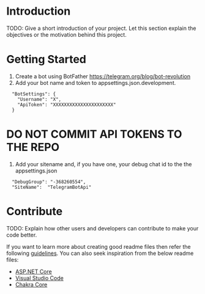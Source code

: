 # Introduction 
TODO: Give a short introduction of your project. Let this section explain the objectives or the motivation behind this project. 

# Getting Started

1. Create a bot using BotFather https://telegram.org/blog/bot-revolution
2. Add your bot name and token to appsettings.json.development.

```
  "BotSettings": {
    "Username": "X",
    "ApiToken": "XXXXXXXXXXXXXXXXXXXXXX"
  }
```

# DO NOT COMMIT API TOKENS TO THE REPO

1. Add your sitename and, if you have one, your debug chat id to the the appsettings.json

```
  "DebugGroup": "-368260554",
  "SiteName":  "TelegramBotApi"
```

# Contribute
TODO: Explain how other users and developers can contribute to make your code better. 

If you want to learn more about creating good readme files then refer the following [guidelines](https://docs.microsoft.com/en-us/azure/devops/repos/git/create-a-readme?view=azure-devops). You can also seek inspiration from the below readme files:
- [ASP.NET Core](https://github.com/aspnet/Home)
- [Visual Studio Code](https://github.com/Microsoft/vscode)
- [Chakra Core](https://github.com/Microsoft/ChakraCore)